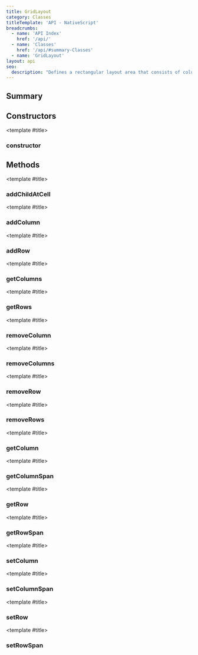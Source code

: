 ```yaml
---
title: GridLayout
category: Classes
titleTemplate: 'API - NativeScript'
breadcrumbs: 
  - name: 'API Index'
    href: '/api/'
  - name: 'Classes'
    href: '/api/#summary-Classes'
  - name: 'GridLayout'
layout: api
seo:
  description: "Defines a rectangular layout area that consists of columns and rows."
---
```


<!-- This page is auto generated, do not edit manually. -->
<!-- Run "yarn generate:api-docs" to regenerate -->

<script setup lang="ts">
  import { provide } from "vue";
  import API_DATA from "./GridLayout.data.json";
  
  provide('API_DATA', API_DATA);
</script>

<APIRefHierarchy v-once />

<APIRefComment commentBase64="eyJibG9ja1RhZ3MiOltdLCJtb2RpZmllclRhZ3MiOnt9LCJzdW1tYXJ5IjpbeyJraW5kIjoidGV4dCIsInRleHQiOiJEZWZpbmVzIGEgcmVjdGFuZ3VsYXIgbGF5b3V0IGFyZWEgdGhhdCBjb25zaXN0cyBvZiBjb2x1bW5zIGFuZCByb3dzLiJ9XX0=" v-once />

## <Heading ignore>Summary</Heading>

<APIRefSummary v-once />

## Constructors

<div class="">

<APIRef for="36861" v-once>

<template #title>

### constructor

</template>

</APIRef>

</div>

## Methods

<div class="isPublic">

<APIRef for="36869" v-once>

<template #title>

### addChildAtCell

</template>

</APIRef>

</div>

<div class="isPublic">

<APIRef for="36863" v-once>

<template #title>

### addColumn

</template>

</APIRef>

</div>

<div class="isPublic">

<APIRef for="36866" v-once>

<template #title>

### addRow

</template>

</APIRef>

</div>

<div class="isPublic">

<APIRef for="36886" v-once>

<template #title>

### getColumns

</template>

</APIRef>

</div>

<div class="isPublic">

<APIRef for="36888" v-once>

<template #title>

### getRows

</template>

</APIRef>

</div>

<div class="isPublic">

<APIRef for="36876" v-once>

<template #title>

### removeColumn

</template>

</APIRef>

</div>

<div class="isPublic">

<APIRef for="36879" v-once>

<template #title>

### removeColumns

</template>

</APIRef>

</div>

<div class="isPublic">

<APIRef for="36881" v-once>

<template #title>

### removeRow

</template>

</APIRef>

</div>

<div class="isPublic">

<APIRef for="36884" v-once>

<template #title>

### removeRows

</template>

</APIRef>

</div>

<div class="isStatic">

<APIRef for="36754" v-once>

<template #title>

### getColumn

</template>

</APIRef>

</div>

<div class="isStatic">

<APIRef for="36761" v-once>

<template #title>

### getColumnSpan

</template>

</APIRef>

</div>

<div class="isStatic">

<APIRef for="36768" v-once>

<template #title>

### getRow

</template>

</APIRef>

</div>

<div class="isStatic">

<APIRef for="36775" v-once>

<template #title>

### getRowSpan

</template>

</APIRef>

</div>

<div class="isStatic">

<APIRef for="36757" v-once>

<template #title>

### setColumn

</template>

</APIRef>

</div>

<div class="isStatic">

<APIRef for="36764" v-once>

<template #title>

### setColumnSpan

</template>

</APIRef>

</div>

<div class="isStatic">

<APIRef for="36771" v-once>

<template #title>

### setRow

</template>

</APIRef>

</div>

<div class="isStatic">

<APIRef for="36778" v-once>

<template #title>

### setRowSpan

</template>

</APIRef>

</div>
